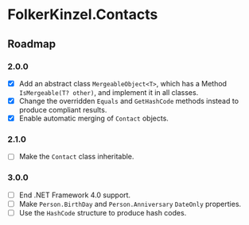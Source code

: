 ﻿# FolkerKinzel.Contacts
## Roadmap

### 2.0.0
- [x] Add an abstract class `MergeableObject<T>`, which has a Method `IsMergeable(T? other)`, and implement it in all classes. 
- [x] Change the overridden `Equals` and `GetHashCode` methods instead to produce compliant results.
- [x] Enable automatic merging of `Contact` objects.

### 2.1.0
- [ ] Make the `Contact` class inheritable.

### 3.0.0
- [ ] End .NET Framework 4.0 support.
- [ ] Make `Person.BirthDay` and `Person.Anniversary`  `DateOnly` properties.
- [ ] Use the `HashCode` structure to produce hash codes.